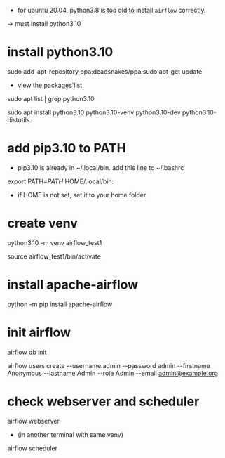 * for ubuntu 20.04, python3.8 is too old to install `airflow` correctly.

-> must install python3.10

# install python3.10
sudo add-apt-repository ppa:deadsnakes/ppa
sudo apt-get update
* view the packages'list

sudo apt list | grep python3.10

sudo apt install python3.10 python3.10-venv python3.10-dev python3.10-distutils

# add pip3.10 to PATH
* pip3.10 is already in ~/.local/bin. add this line to ~/.bashrc

export PATH=$PATH:$HOME/.local/bin:
* if HOME is not set, set it to your home folder

# create venv
python3.10 -m venv airflow_test1

source airflow_test1/bin/activate

# install apache-airflow
python -m pip install apache-airflow

# init airflow
airflow db init

airflow users create --username admin --password admin --firstname Anonymous --lastname Admin --role Admin --email admin@example.org 

# check webserver and scheduler
airflow webserver
* (in another terminal with same venv)

airflow scheduler
